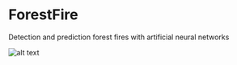 # ForestFire
Detection and prediction forest fires with artificial neural networks

![alt text](https://i.hizliresim.com/hjo4bgf.jpg)
